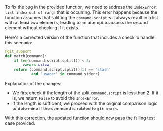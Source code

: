 To fix the bug in the provided function, we need to address the `IndexError: list index out of range` that is occurring. This error happens because the function assumes that splitting the `command.script` will always result in a list with at least two elements, leading to an attempt to access the second element without checking if it exists.

Here's a corrected version of the function that includes a check to handle this scenario:

```python
@git_support
def match(command):
    if len(command.script.split()) < 2:
        return False
    return (command.script.split()[1] == 'stash'
            and 'usage:' in command.stderr)
```

Explanation of the changes:
- We first check if the length of the split `command.script` is less than 2. If it is, we return `False` to avoid the `IndexError`.
- If the length is sufficient, we proceed with the original comparison logic to determine if the command is related to `git stash`.

With this correction, the updated function should now pass the failing test case provided.